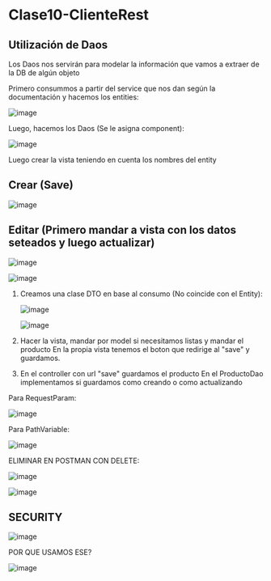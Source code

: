 # Clase10-ClienteRest

## Utilización de Daos

Los Daos nos servirán para modelar la información que vamos a extraer de la DB de algún objeto 

Primero consummos a partir del service que nos dan según la documentación y hacemos los entities:

![image](https://github.com/SergioABS-GTICS/Clase10-ClienteRest/assets/154263057/ffda36a2-3ee3-4ac2-87c3-91f86c1b0eaf)

Luego, hacemos los Daos (Se le asigna component):

![image](https://github.com/SergioABS-GTICS/Clase10-ClienteRest/assets/154263057/28dfa297-648e-452b-be80-e5f7ae04705e)

Luego crear la vista teniendo en cuenta los nombres del entity

## Crear (Save)

![image](https://github.com/SergioABS-GTICS/Clase10-ClienteRest/assets/154263057/e04397de-6172-4848-8197-bb2cabd90b04)


## Editar (Primero mandar a vista con los datos seteados y luego actualizar)

![image](https://github.com/SergioABS-GTICS/Clase10-ClienteRest/assets/154263057/71b482a6-a92a-4784-b120-40910402b9ed)


![image](https://github.com/SergioABS-GTICS/Clase10-ClienteRest/assets/154263057/d6b01eaa-f4a5-495e-84c9-8fbba8d41668)

1) Creamos una clase DTO en base al consumo (No coincide con el Entity):

   ![image](https://github.com/SergioABS-GTICS/Clase10-ClienteRest/assets/154263057/1284aab2-58bb-4300-86bc-c755a6fb7aa2)


    ![image](https://github.com/SergioABS-GTICS/Clase10-ClienteRest/assets/154263057/b696cc59-fd75-4c6c-b432-0cac4c5509ba)
   
2) Hacer la vista, mandar por model si necesitamos listas y mandar el producto
   En la propia vista tenemos el boton que redirige al "save" y guardamos.
3) En el controller con url "save" guardamos el producto
   En el ProductoDao implementamos si guardamos como creando o como actualizando

Para RequestParam:

![image](https://github.com/SergioABS-GTICS/Clase10-ClienteRest/assets/154263057/6e250ef9-e8b8-4e31-9c98-1e8f3f8f4929)

Para PathVariable:

![image](https://github.com/SergioABS-GTICS/Clase10-ClienteRest/assets/154263057/63609321-4bd9-4163-8359-9e6bab11a25b)

ELIMINAR EN POSTMAN CON DELETE:

![image](https://github.com/SergioABS-GTICS/Clase10-ClienteRest/assets/154263057/5010b020-9d94-4204-a98e-5398abff7365)


![image](https://github.com/SergioABS-GTICS/Clase10-ClienteRest/assets/154263057/66c58cd5-3845-4d17-812c-3dbb5a0a1945)

## SECURITY

![image](https://github.com/SergioABS-GTICS/Clase10-ClienteRest/assets/154263057/a29e2f04-5cde-4425-9aeb-fffa82a0c9b5)

POR QUE USAMOS ESE? 

![image](https://github.com/SergioABS-GTICS/Clase10-ClienteRest/assets/154263057/98c296c8-38d9-4d91-8c83-6c408ebde86d)


